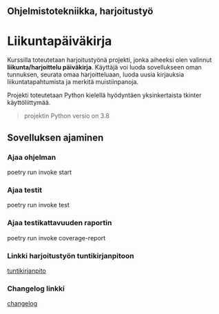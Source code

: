 ## Ohjelmistotekniikka, harjoitustyö 

# Liikuntapäiväkirja
Kurssilla toteutetaan harjoitustyönä projekti, jonka aiheeksi olen valinnut **liikunta/harjoittelu päiväkirja**. 
Käyttäjä voi luoda sovellukseen oman tunnuksen, seurata omaa harjoitteluaan, luoda uusia kirjauksia liikuntatapahtumista ja merkitä muistiinpanoja.

Projekti toteutetaan Python kielellä hyödyntäen yksinkertaista tkinter käyttöliittymää.
> projektin Python versio on 3.8

## Sovelluksen ajaminen

### Ajaa ohjelman
poetry run invoke start
### Ajaa testit
poetry run invoke test
### Ajaa testikattavuuden raportin
poetry run invoke coverage-report



### Linkki harjoitustyön tuntikirjanpitoon
[tuntikirjanpito](python-app/dokumentaatio/Tuntikirjanpito.md)

### Changelog linkki
[changelog](python-app/dokumentaatio/changelog.md)
